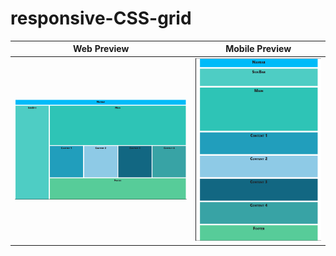# responsive-CSS-grid

Web Preview             |  Mobile Preview
:-------------------------:|:-------------------------:
![](https://github.com/Sacsam005/responsive-CSS-grid/blob/main/web.png?raw=true)  |  ![](https://github.com/Sacsam005/responsive-CSS-grid/blob/main/mobile.png?raw=true)



